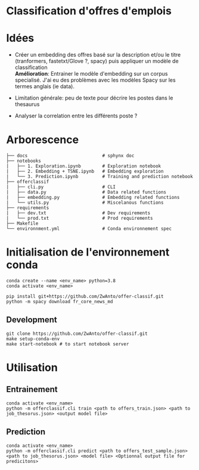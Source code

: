 # Classification d'offres d'emplois

# Idées

* Créer un embedding des offres basé sur la description et/ou le titre (tranformers, fastetxt/Glove ?, spacy) puis appliquer un modèle de classification  
**Amélioration**: Entrainer le modèle d'embedding sur un corpus specialisé. J'ai eu des problèmes avec les modèles Spacy sur les termes anglais (ie data).

* Limitation générale: peu de texte pour décrire les postes dans le thesaurus
* Analyser la correlation entre les différents poste ?

# Arborescence
```
├── docs                            # sphynx doc
├── notebooks
|   ├── 1. Exploration.ipynb        # Exploration notebook
|   ├── 2. Embedding + TSNE.ipynb   # Embedding exploration
|   └── 3. Prediction.ipynb         # Training and prediction notebook
├── offerclassif
|   ├── cli.py                      # CLI
|   ├── data.py                     # Data related functions
|   ├── embedding.py                # Embedding related functions
|   └── utils.py                    # Miscelanous functions
├── requirements
|   ├── dev.txt                     # Dev requirements
|   └── prod.txt                    # Prod requirements
├── Makefile                    
└── environnment.yml                # Conda environnement spec
```

# Initialisation de l'environnement conda
```
conda create --name <env_name> python=3.8
conda activate <env_name>

pip install git+https://github.com/ZwAnto/offer-classif.git
python -m spacy download fr_core_news_md
```
## Development
```
git clone https://github.com/ZwAnto/offer-classif.git
make setup-conda-env
make start-notebook # to start notebook server 
```
# Utilisation
## Entrainement
```
conda activate <env_name>
python -m offerclassif.cli train <path to offers_train.json> <path to job_thesorus.json> <output model file>
```
## Prediction
```
conda activate <env_name>
python -m offerclassif.cli predict <path to offers_test_sample.json> <path to job_thesorus.json> <model file> <Optionnal output file for predicitons>
```